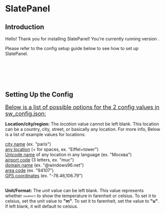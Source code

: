 # SlatePanel
## Introduction
Hello! Thank you for installing SlatePanel! You're currently running version <span id="latestver-sp"></span>.

Please refer to the config setup guide below to see how to set up SlatePanel.

<script>
$("#latestver-sp").load("https://plopilpy.github.io/w96/latest-sp.txt");
</script>


<br><br><br><br>
## Setting Up the Config
<font size="4"><u>Below is a list of possible options for the 2 config values in sw_config.json:</u></font><br>

**Location/city/region:**
The *location* value cannot be left blank. This location can be a country, city, street, or basically any location. For more info, Below is a list of example values for locations:

<u>city name</u> (ex. "paris")<br>
<u>any location</u> (+ for spaces, ex. "Eiffel+tower")<br>
<u>Unicode name</u> of any location in any language (ex. "Москва")<br>
<u>airport code</u> (3 letters, ex. "muc")<br>
<u>domain name</u> (ex. "@windows96.net")<br>
<u>area code</u> (ex. "94107")<br>
<u>GPS coordinates</u> (ex. "-78.46,106.79")<br>
<br>

**Unit/Format:**
The *unit* value can be left blank. This value represents whether <span style="font-size: 8px; vertical-align: middle;">(weather?)</span> to show the temperature in farenheit or celsius. To set it to celsius, set the unit value to **"m"**. To set it to farenheit, set the value to **"u"**. If left blank, it will default to celsius.
